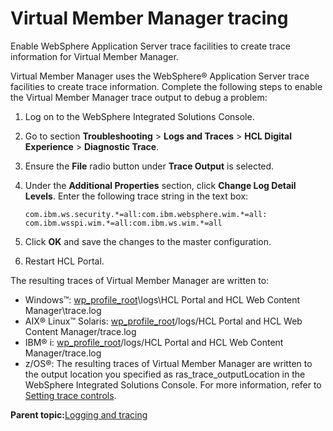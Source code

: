 # Virtual Member Manager tracing 

Enable WebSphere Application Server trace facilities to create trace information for Virtual Member Manager.

Virtual Member Manager uses the WebSphere® Application Server trace facilities to create trace information. Complete the following steps to enable the Virtual Member Manager trace output to debug a problem:

1.  Log on to the WebSphere Integrated Solutions Console.

2.  Go to section **Troubleshooting** \> **Logs and Traces** \> **HCL Digital Experience** \> **Diagnostic Trace**.

3.  Ensure the **File** radio button under **Trace Output** is selected.

4.  Under the **Additional Properties** section, click **Change Log Detail Levels**. Enter the following trace string in the text box:

    ```
    com.ibm.ws.security.*=all:com.ibm.websphere.wim.*=all: 
    com.ibm.wsspi.wim.*=all:com.ibm.ws.wim.*=all 
    ```

5.  Click **OK** and save the changes to the master configuration.

6.  Restart HCL Portal.


The resulting traces of Virtual Member Manager are written to:

-   Windows™: [wp\_profile\_root](../reference/wpsdirstr.md#wp_profile_root)\\logs\\HCL Portal and HCL Web Content Manager\\trace.log
-   AIX® Linux™ Solaris: [wp\_profile\_root](../reference/wpsdirstr.md#wp_profile_root)/logs/HCL Portal and HCL Web Content Manager/trace.log
-   IBM® i: [wp\_profile\_root](../reference/wpsdirstr.md#wp_profile_root)/logs/HCL Portal and HCL Web Content Manager/trace.log
-   z/OS®: The resulting traces of Virtual Member Manager are written to the output location you specified as ras\_trace\_outputLocation in the WebSphere Integrated Solutions Console. For more information, refer to [Setting trace controls](https://help.hcltechsw.com/digital-experience/8.5/trouble/adsyslog.html#adsyslog__tra_log).

**Parent topic:**[Logging and tracing ](../trouble/pd_intr_logs.md)

